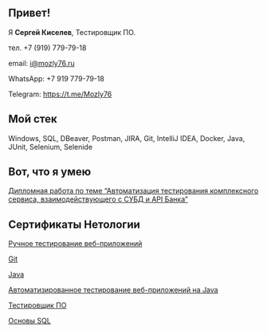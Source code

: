 ## Привет!

Я **Сергей Киселев**, Тестировщик ПО.

тел. +7 (919) 779-79-18

email: i@mozly76.ru

WhatsApp: +7 919 779-79-18

Telegram: https://t.me/Mozly76

## Мой стек

Windows, SQL, DBeaver, Postman, JIRA, Git, IntelliJ IDEA, Docker, Java, JUnit, Selenium, Selenide 

## Вот, что я умею

[Дипломная работа по теме “Автоматизация тестирования комплексного сервиса, взаимодействующего с СУБД и API Банка”](https://github.com/Mozly76/QA-Diploma)

## Сертификаты Нетологии

[Ручное тестирование веб-приложений](https://github.com/Mozly76/Mozly76/blob/main/certificate%20(1).pdf) 

[Git](https://github.com/Mozly76/Mozly76/blob/main/certificate%20(2).pdf) 

[Java](https://github.com/Mozly76/Mozly76/blob/main/certificate%20(4).pdf) 

[Автоматизированное тестирование веб-приложений на Java](https://github.com/Mozly76/Mozly76/blob/main/certificate%20(5).pdf)

[Тестировщик ПО](https://github.com/Mozly76/Mozly76/blob/main/certificate%20(6).pdf)

[Основы SQL](https://github.com/Mozly76/Mozly76/blob/main/certificate%20(7).pdf)
